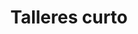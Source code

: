 ---
title: "Talleres curto"
url: /carbajosa-de-la-sagrada/talleres-curto/
shop: reparación de automóviles
---